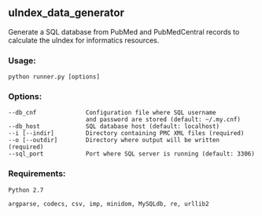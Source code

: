 ## uIndex_data_generator

Generate a SQL database from PubMed and PubMedCentral records to calculate the uIndex for informatics resources.

### Usage:
    python runner.py [options]

### Options:
    --db_cnf              Configuration file where SQL username 
                          and password are stored (default: ~/.my.cnf)
    --db_host             SQL database host (default: localhost)
    --i [--indir]         Directory containing PMC XML files (required)
    --o [--outdir]        Directory where output will be written (required)
    --sql_port            Port where SQL server is running (default: 3306)
    
### Requirements:
    Python 2.7
    
    argparse, codecs, csv, imp, minidom, MySQLdb, re, urllib2
